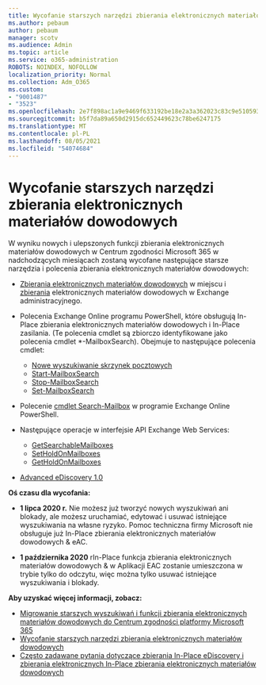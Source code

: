 ```yaml
---
title: Wycofanie starszych narzędzi zbierania elektronicznych materiałów dowodowych
ms.author: pebaum
author: pebaum
manager: scotv
ms.audience: Admin
ms.topic: article
ms.service: o365-administration
ROBOTS: NOINDEX, NOFOLLOW
localization_priority: Normal
ms.collection: Adm_O365
ms.custom:
- "9001487"
- "3523"
ms.openlocfilehash: 2e7f898ac1a9e9469f633192be18e2a3a362023c83c9e510593196b5a4a0daf5
ms.sourcegitcommit: b5f7da89a650d2915dc652449623c78be6247175
ms.translationtype: MT
ms.contentlocale: pl-PL
ms.lasthandoff: 08/05/2021
ms.locfileid: "54074684"
---
```

# <a name="retirement-of-legacy-ediscovery-tools"></a>Wycofanie starszych narzędzi zbierania elektronicznych materiałów dowodowych

W wyniku nowych i ulepszonych funkcji zbierania elektronicznych materiałów dowodowych w Centrum zgodności Microsoft 365 w nadchodzących miesiącach zostaną wycofane następujące starsze narzędzia i polecenia zbierania elektronicznych materiałów dowodowych:

- [Zbierania elektronicznych materiałów dowodowych](https://docs.microsoft.com/exchange/security-and-compliance/in-place-ediscovery/in-place-ediscovery) w miejscu i [zbierania](https://docs.microsoft.com/exchange/security-and-compliance/create-or-remove-in-place-holds) elektronicznych materiałów dowodowych w Exchange administracyjnego.

- Polecenia Exchange Online programu PowerShell, które obsługują In-Place zbierania elektronicznych materiałów dowodowych i In-Place zasilania. (Te polecenia cmdlet są zbiorczo identyfikowane jako polecenia cmdlet *-MailboxSearch). Obejmuje to następujące polecenia cmdlet:

    - [Nowe wyszukiwanie skrzynek pocztowych](https://docs.microsoft.com/powershell/module/exchange/policy-and-compliance-content-search/new-mailboxsearch)
    - [Start-MailboxSearch](https://docs.microsoft.com/powershell/module/exchange/policy-and-compliance-content-search/start-mailboxsearch)
    - [Stop-MailboxSearch](https://docs.microsoft.com/powershell/module/exchange/policy-and-compliance-content-search/stop-mailboxsearch)
    - [Set-MailboxSearch](https://docs.microsoft.com/powershell/module/exchange/policy-and-compliance-content-search/set-mailboxsearch)

- Polecenie [cmdlet Search-Mailbox](https://docs.microsoft.com/powershell/module/exchange/mailboxes/search-mailbox?view=exchange-ps) w programie Exchange Online PowerShell.
- Następujące operacje w interfejsie API Exchange Web Services:
    - [GetSearchableMailboxes](https://docs.microsoft.com/exchange/client-developer/web-service-reference/getsearchablemailboxes-operation)
    - [SetHoldOnMailboxes](https://docs.microsoft.com/exchange/client-developer/web-service-reference/setholdonmailboxes-operation)
    - [GetHoldOnMailboxes](https://docs.microsoft.com/exchange/client-developer/web-service-reference/getholdonmailboxes-operation)

- [Advanced eDiscovery 1.0](https://docs.microsoft.com/microsoft-365/compliance/office-365-advanced-ediscovery)

**Oś czasu dla wycofania:**
- **1 lipca 2020 r.** Nie możesz już tworzyć nowych wyszukiwań ani blokady, ale możesz uruchamiać, edytować i usuwać istniejące wyszukiwania na własne ryzyko. Pomoc techniczna firmy Microsoft nie obsługuje już In-Place zbierania elektronicznych materiałów dowodowych & eAC.
    
- **1 października 2020** rIn-Place funkcja zbierania elektronicznych materiałów dowodowych & w Aplikacji EAC zostanie umieszczona w trybie tylko do odczytu, więc można tylko usuwać istniejące wyszukiwania i blokady.

**Aby uzyskać więcej informacji, zobacz:**

 - [Migrowanie starszych wyszukiwań i funkcji zbierania elektronicznych materiałów dowodowych do Centrum zgodności platformy Microsoft 365](https://docs.microsoft.com/microsoft-365/compliance/migrate-legacy-ediscovery-searches-and-holds)
 - [Wycofanie starszych narzędzi zbierania elektronicznych materiałów dowodowych](https://docs.microsoft.com/microsoft-365/compliance/legacy-ediscovery-retirement)
 - [Często zadawane pytania dotyczące zbierania In-Place eDiscovery i zbierania elektronicznych In-Place zbierania elektronicznych materiałów dowodowych](https://docs.microsoft.com/microsoft-365/compliance/legacy-ediscovery-retirement#faqs-about-in-place-ediscovery-and-in-place-holds)




